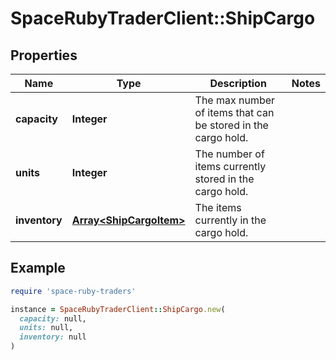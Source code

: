# SpaceRubyTraderClient::ShipCargo

## Properties

| Name | Type | Description | Notes |
| ---- | ---- | ----------- | ----- |
| **capacity** | **Integer** | The max number of items that can be stored in the cargo hold. |  |
| **units** | **Integer** | The number of items currently stored in the cargo hold. |  |
| **inventory** | [**Array&lt;ShipCargoItem&gt;**](ShipCargoItem.md) | The items currently in the cargo hold. |  |

## Example

```ruby
require 'space-ruby-traders'

instance = SpaceRubyTraderClient::ShipCargo.new(
  capacity: null,
  units: null,
  inventory: null
)
```

